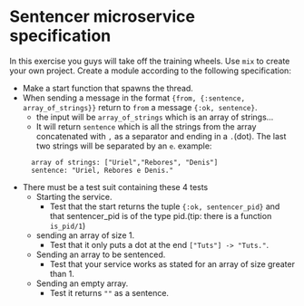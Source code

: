 # Sentencer microservice specification

In this exercise you guys will take off the training wheels. Use `mix` to create your own project. Create a module according to the following specification:

- Make a start function that spawns the thread.
- When sending a message in the format `{from, {:sentence, array_of_strings}}` return to `from` a message `{:ok, sentence}`.
  - the input will be `array_of_strings` which is an array of strings...
  - It will return `sentence` which is all the strings from the array concatenated with `,` as a separator and ending in a `.`(dot). The last two strings will be separated by an `e`. example:
  ```
    array of strings: ["Uriel","Rebores", "Denis"]
    sentence: "Uriel, Rebores e Denis."
  ```
- There must be a test suit containing these 4 tests
  - Starting the service.
    - Test that the start returns the tuple `{:ok, sentencer_pid}` and that sentencer_pid is of the type pid.(tip: there is a function `is_pid/1`)
  - sending an array of size 1.
    - Test that it only puts a dot at the end  `["Tuts"] -> "Tuts."`.
  - Sending an array to be sentenced.
    - Test that your service works as stated for an array of size greater than 1.
  - Sending an empty array.
    - Test it returns `""` as a sentence.
